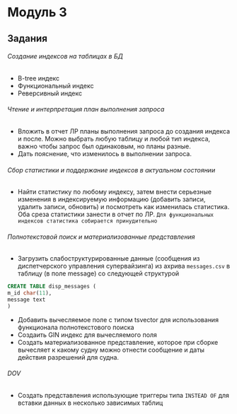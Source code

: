 # Модуль 3

## Задания
###### Создание индексов на таблицах в БД
- B-tree индекс 
- Функциональный индекс
- Реверсивный индекс

###### Чтение и интерпретация план выполнения запроса
- Вложить в отчет ЛР планы выполнения запроса до создания индекса и после. Можно выбрать любую таблицу и любой тип индекса, важно чтобы запрос был одинаковым, но планы разные.
- Дать пояснение, что изменилось в выполнении запроса.

###### Сбор статистики и поддержание индексов в актуальном состоянии
- Найти статистику по любому индексу, затем внести серьезные изменения в индексируемую информацию (добавить записи, удалить записи, обновить) и посмотреть как изменилась статистика. Оба среза статистики занести в отчет по ЛР. `Для функциональных индексов статистика собирается принудительно`

###### Полнотекстовой поиск и материализованные представления
- Загрузить слабоструктурированные данные (сообщения из диспетчерского управления супервайзинга) из ахрива `messages.csv` в таблицу (в поле message) со следующей структурой 
```sql
CREATE TABLE disp_messages (
m_id char(11),
message text
)
```
- Добавить вычесляемое поле с типом tsvector для использования функционала полнотекстового поиска
- Создаить GIN индекс для вычесляемого поля
- Создать материализованное представление, которое при сборке вычесляет к какому судну можно отнести сообщение и даты действия разрешений для судна.

###### DOV
- Создать представления использующие триггеры типа `INSTEAD OF` для вставки данных в несколько зависимых таблиц